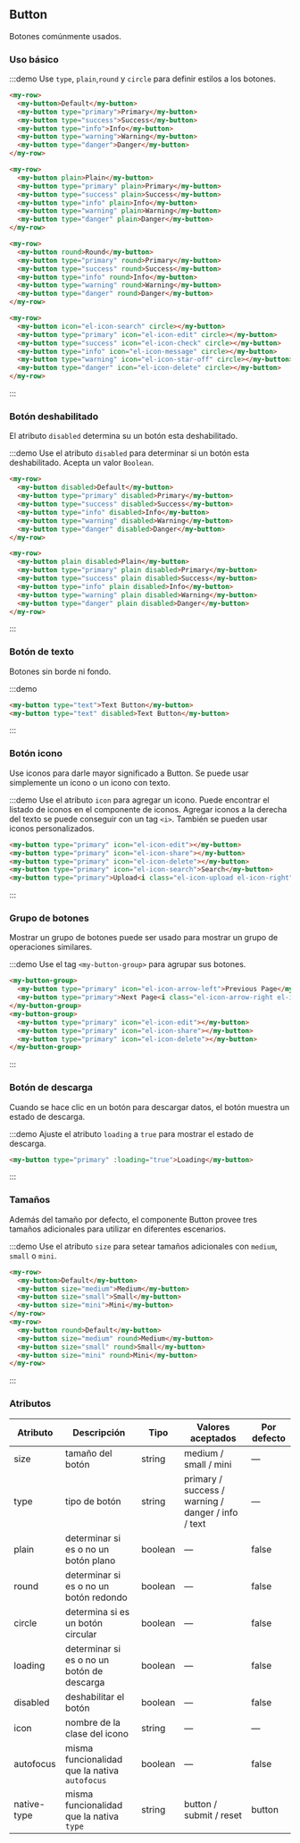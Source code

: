 ## Button

Botones comúnmente usados.

### Uso básico

:::demo Use `type`, `plain`,`round` y `circle` para definir estilos a los botones.

```html
<my-row>
  <my-button>Default</my-button>
  <my-button type="primary">Primary</my-button>
  <my-button type="success">Success</my-button>
  <my-button type="info">Info</my-button>
  <my-button type="warning">Warning</my-button>
  <my-button type="danger">Danger</my-button>
</my-row>

<my-row>
  <my-button plain>Plain</my-button>
  <my-button type="primary" plain>Primary</my-button>
  <my-button type="success" plain>Success</my-button>
  <my-button type="info" plain>Info</my-button>
  <my-button type="warning" plain>Warning</my-button>
  <my-button type="danger" plain>Danger</my-button>
</my-row>

<my-row>
  <my-button round>Round</my-button>
  <my-button type="primary" round>Primary</my-button>
  <my-button type="success" round>Success</my-button>
  <my-button type="info" round>Info</my-button>
  <my-button type="warning" round>Warning</my-button>
  <my-button type="danger" round>Danger</my-button>
</my-row>

<my-row>
  <my-button icon="el-icon-search" circle></my-button>
  <my-button type="primary" icon="el-icon-edit" circle></my-button>
  <my-button type="success" icon="el-icon-check" circle></my-button>
  <my-button type="info" icon="el-icon-message" circle></my-button>
  <my-button type="warning" icon="el-icon-star-off" circle></my-button>
  <my-button type="danger" icon="el-icon-delete" circle></my-button>
</my-row>
```
:::

### Botón deshabilitado

El atributo `disabled` determina su un botón esta deshabilitado.

:::demo Use el atributo `disabled` para determinar si un botón esta deshabilitado. Acepta un valor `Boolean`.

```html
<my-row>
  <my-button disabled>Default</my-button>
  <my-button type="primary" disabled>Primary</my-button>
  <my-button type="success" disabled>Success</my-button>
  <my-button type="info" disabled>Info</my-button>
  <my-button type="warning" disabled>Warning</my-button>
  <my-button type="danger" disabled>Danger</my-button>
</my-row>

<my-row>
  <my-button plain disabled>Plain</my-button>
  <my-button type="primary" plain disabled>Primary</my-button>
  <my-button type="success" plain disabled>Success</my-button>
  <my-button type="info" plain disabled>Info</my-button>
  <my-button type="warning" plain disabled>Warning</my-button>
  <my-button type="danger" plain disabled>Danger</my-button>
</my-row>
```
:::

### Botón de texto

Botones sin borde ni fondo.

:::demo
```html
<my-button type="text">Text Button</my-button>
<my-button type="text" disabled>Text Button</my-button>
```
:::

### Botón icono

Use iconos para darle mayor significado a Button. Se puede usar simplemente un icono o un icono con texto.

:::demo Use el atributo `icon` para agregar un icono. Puede encontrar el listado de iconos en el componente de iconos. Agregar iconos a la derecha del texto se puede conseguir con un tag `<i>`. También se pueden usar iconos personalizados.

```html
<my-button type="primary" icon="el-icon-edit"></my-button>
<my-button type="primary" icon="el-icon-share"></my-button>
<my-button type="primary" icon="el-icon-delete"></my-button>
<my-button type="primary" icon="el-icon-search">Search</my-button>
<my-button type="primary">Upload<i class="el-icon-upload el-icon-right"></i></my-button>
```
:::

### Grupo de botones

Mostrar un grupo de botones puede ser usado para mostrar un grupo de operaciones similares.

:::demo Use el tag `<my-button-group>` para agrupar sus botones.

```html
<my-button-group>
  <my-button type="primary" icon="el-icon-arrow-left">Previous Page</my-button>
  <my-button type="primary">Next Page<i class="el-icon-arrow-right el-icon-right"></i></my-button>
</my-button-group>
<my-button-group>
  <my-button type="primary" icon="el-icon-edit"></my-button>
  <my-button type="primary" icon="el-icon-share"></my-button>
  <my-button type="primary" icon="el-icon-delete"></my-button>
</my-button-group>
```
:::

### Botón de descarga 

Cuando se hace clic en un botón para descargar datos, el botón muestra un estado de descarga.

:::demo Ajuste el atributo `loading` a `true` para mostrar el estado de descarga.

```html
<my-button type="primary" :loading="true">Loading</my-button>
```
:::

### Tamaños

Además del tamaño por defecto, el componente Button provee tres tamaños adicionales para utilizar en diferentes escenarios.

:::demo Use el atributo `size` para setear tamaños adicionales con `medium`, `small` o `mini`.

```html
<my-row>
  <my-button>Default</my-button>
  <my-button size="medium">Medium</my-button>
  <my-button size="small">Small</my-button>
  <my-button size="mini">Mini</my-button>
</my-row>
<my-row>
  <my-button round>Default</my-button>
  <my-button size="medium" round>Medium</my-button>
  <my-button size="small" round>Small</my-button>
  <my-button size="mini" round>Mini</my-button>
</my-row>
```
:::

### Atributos
| Atributo    | Descripción                                   | Tipo    | Valores aceptados                                  | Por defecto |
| ----------- | --------------------------------------------- | ------- | -------------------------------------------------- | ----------- |
| size        | tamaño del botón                              | string  | medium / small / mini                              | —           |
| type        | tipo de botón                                 | string  | primary / success / warning / danger / info / text | —           |
| plain       | determinar si es o no un botón plano          | boolean | —                                                  | false       |
| round       | determinar si es o no un botón redondo        | boolean | —                                                  | false       |
| circle      | determina si es un botón circular             | boolean | —                                                  | false       |
| loading     | determinar si es o no un botón de descarga    | boolean | —                                                  | false       |
| disabled    | deshabilitar el botón                         | boolean | —                                                  | false       |
| icon        | nombre de la clase del icono                  | string  | —                                                  | —           |
| autofocus   | misma funcionalidad que la nativa `autofocus` | boolean | —                                                  | false       |
| native-type | misma funcionalidad que la nativa `type`      | string  | button / submit / reset                            | button      |

